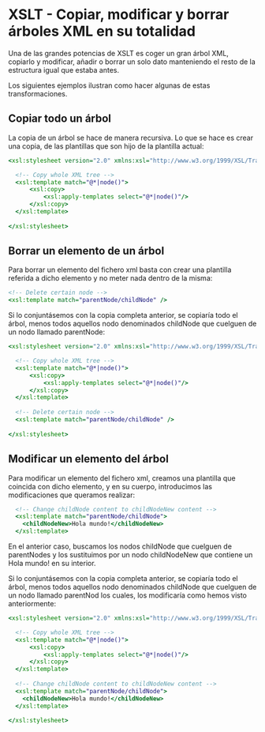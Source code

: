 # XSLT - Copiar, modificar y borrar árboles XML en su totalidad

Una de las grandes potencias de XSLT es coger un gran árbol XML, copiarlo y modificar, añadir o borrar un solo dato manteniendo el resto de la estructura igual que estaba antes.

Los siguientes ejemplos ilustran como hacer algunas de estas transformaciones.

## Copiar todo un árbol

La copia de un árbol se hace de manera recursiva. Lo que se hace es crear una copia, de las plantillas que son hijo de la plantilla actual:

```xslt
<xsl:stylesheet version="2.0" xmlns:xsl="http://www.w3.org/1999/XSL/Transform">

  <!-- Copy whole XML tree -->
  <xsl:template match="@*|node()">
      <xsl:copy>
          <xsl:apply-templates select="@*|node()"/>
      </xsl:copy>
  </xsl:template>
  
</xsl:stylesheet>
```

## Borrar un elemento de un árbol

Para borrar un elemento del fichero xml basta con crear una plantilla referida a dicho elemento y no meter nada dentro de la misma:

```xslt
<!-- Delete certain node -->
<xsl:template match="parentNode/childNode" />
```

Si lo conjuntásemos con la copia completa anterior, se copiaría todo el árbol, menos todos aquellos nodo denominados childNode que cuelguen de un nodo llamado parentNode:

```xslt
<xsl:stylesheet version="2.0" xmlns:xsl="http://www.w3.org/1999/XSL/Transform">

  <!-- Copy whole XML tree -->
  <xsl:template match="@*|node()">
      <xsl:copy>
          <xsl:apply-templates select="@*|node()"/>
      </xsl:copy>
  </xsl:template>
  
  <!-- Delete certain node -->
  <xsl:template match="parentNode/childNode" />
  
</xsl:stylesheet>
```

## Modificar un elemento del árbol

Para modificar un elemento del fichero xml, creamos una plantilla que coincida con dicho elemento, y en su cuerpo, introducimos las modificaciones que queramos realizar:

```xslt
  <!-- Change childNode content to childNodeNew content -->
  <xsl:template match="parentNode/childNode">
    <childNodeNew>Hola mundo!</childNodeNew>
  </xsl:template>
```

En el anterior caso, buscamos los nodos childNode que cuelguen de parentNodes y los sustituimos por un nodo childNodeNew que contiene un Hola mundo! en su interior.

Si lo conjuntásemos con la copia completa anterior, se copiaría todo el árbol, menos todos aquellos nodo denominados childNode que cuelguen de un nodo llamado parentNod los cuales, los modificaría como hemos visto anteriormente:

```xslt
<xsl:stylesheet version="2.0" xmlns:xsl="http://www.w3.org/1999/XSL/Transform">

  <!-- Copy whole XML tree -->
  <xsl:template match="@*|node()">
      <xsl:copy>
          <xsl:apply-templates select="@*|node()"/>
      </xsl:copy>
  </xsl:template>
  
  <!-- Change childNode content to childNodeNew content -->
  <xsl:template match="parentNode/childNode">
    <childNodeNew>Hola mundo!</childNodeNew>
  </xsl:template>
  
</xsl:stylesheet>
```
